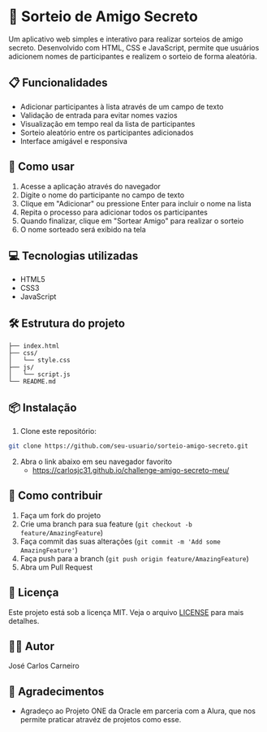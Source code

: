# 🎁 Sorteio de Amigo Secreto

Um aplicativo web simples e interativo para realizar sorteios de amigo secreto. Desenvolvido com HTML, CSS e JavaScript, permite que usuários adicionem nomes de participantes e realizem o sorteio de forma aleatória.

## 📋 Funcionalidades

- Adicionar participantes à lista através de um campo de texto
- Validação de entrada para evitar nomes vazios
- Visualização em tempo real da lista de participantes
- Sorteio aleatório entre os participantes adicionados
- Interface amigável e responsiva

## 🚀 Como usar

1. Acesse a aplicação através do navegador
2. Digite o nome do participante no campo de texto
3. Clique em "Adicionar" ou pressione Enter para incluir o nome na lista
4. Repita o processo para adicionar todos os participantes
5. Quando finalizar, clique em "Sortear Amigo" para realizar o sorteio
6. O nome sorteado será exibido na tela

## 💻 Tecnologias utilizadas

- HTML5
- CSS3
- JavaScript

## 🛠️ Estrutura do projeto

```
├── index.html
├── css/
│   └── style.css
├── js/
│   └── script.js
└── README.md
```

## 📦 Instalação

1. Clone este repositório:
```bash
git clone https://github.com/seu-usuario/sorteio-amigo-secreto.git
```

2. Abra o link abaixo em seu navegador favorito
   - https://carlosjc31.github.io/challenge-amigo-secreto-meu/

## 🤝 Como contribuir

1. Faça um fork do projeto
2. Crie uma branch para sua feature (`git checkout -b feature/AmazingFeature`)
3. Faça commit das suas alterações (`git commit -m 'Add some AmazingFeature'`)
4. Faça push para a branch (`git push origin feature/AmazingFeature`)
5. Abra um Pull Request

## 📝 Licença

Este projeto está sob a licença MIT. Veja o arquivo [LICENSE](LICENSE) para mais detalhes.

## 👨‍💻 Autor

José Carlos Carneiro

## 🙏 Agradecimentos

- Agradeço ao Projeto ONE da Oracle em parceria com a Alura, que nos permite praticar atravéz de projetos como esse. 

